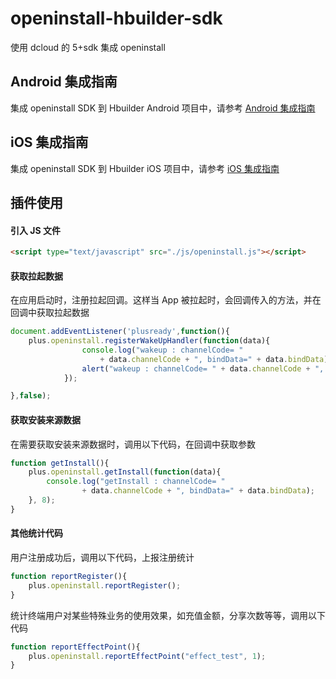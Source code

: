 # openinstall-hbuilder-sdk

使用 dcloud 的 5+sdk 集成 openinstall

## Android 集成指南

集成 openinstall SDK 到 Hbuilder Android 项目中，请参考 [Android 集成指南][README-Android]

## iOS 集成指南

集成 openinstall SDK 到 Hbuilder iOS 项目中，请参考 [iOS 集成指南][README-iOS]

[README-Android]: README/README-Android.md
[README-iOS]: README/README-iOS.md
## 插件使用

#### 引入 JS 文件
``` html
<script type="text/javascript" src="./js/openinstall.js"></script>
```
#### 获取拉起数据
在应用启动时，注册拉起回调。这样当 App 被拉起时，会回调传入的方法，并在回调中获取拉起数据
``` js
document.addEventListener('plusready',function(){
    plus.openinstall.registerWakeUpHandler(function(data){
                console.log("wakeup : channelCode= "
                    + data.channelCode + ", bindData=" + data.bindData);
                alert("wakeup : channelCode= " + data.channelCode + ", bindData=" + data.bindData);
            });

},false);
```
#### 获取安装来源数据  
在需要获取安装来源数据时，调用以下代码，在回调中获取参数
``` js
function getInstall(){
    plus.openinstall.getInstall(function(data){
        console.log("getInstall : channelCode= "
                + data.channelCode + ", bindData=" + data.bindData);
    }, 8);
}
```
#### 其他统计代码
用户注册成功后，调用以下代码，上报注册统计
``` js
function reportRegister(){
    plus.openinstall.reportRegister();
}
```
统计终端用户对某些特殊业务的使用效果，如充值金额，分享次数等等，调用以下代码
``` js
function reportEffectPoint(){
    plus.openinstall.reportEffectPoint("effect_test", 1);
}
```
